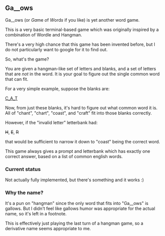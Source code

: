 ## Ga\_\_ows

Ga\_\_ows (or *Ga*me *o*f *W*ord*s* if you like) is yet another word game.

This is a very basic terminal-based game which was originally inspired by a
combination of Wordle and Hangman.

There's a very high chance that this game has been invented before, but I do
not particularly want to google for it to find out.

So, what's the game?

You are given a hangman-like set of letters and blanks, and a set of letters
that are _not_ in the word. It is your goal to figure out the single common
word that can fit.

For a very simple example, suppose the blanks are:

<u>C_A_T</u>

Now, from just these blanks, it's hard to figure out what common word it is. All of "chant", "chart", "coast", and "craft" fit into those blanks correctly.

However, if the "invalid letter" letterbank had:

~~H~~, ~~E~~, ~~R~~

that would be sufficient to narrow it down to "coast" being the correct word.

This game always gives a prompt and letterbank which has exactly one correct
answer, based on a list of common english words.

### Current status

Not actually fully implemented, but there's something and it works :)

### Why the name?

It's a pun on "hangman" since the only word that fits into "Ga\_\_ows" is
gallows. But I didn't feel like gallows humor was appropriate for the actual
name, so it's left in a footnote.

This is effectively just playing the last turn of a hangman game, so a
derivative name seems appropriate to me.

